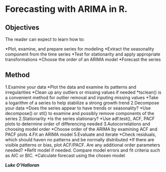 Forecasting with ARIMA in R.
==================





## Objectives
The reader can expect to learn how to:

*Plot, examine, and prepare series for modeling
*Extract the seasonality component from the time series
*Test for stationarity and apply appropriate transformations
*Choose the order of an ARIMA model
*Forecast the series


## Method
1.Examine your data
*Plot the data and examine its patterns and irregularities
*Clean up any outliers or missing values if needed
*tsclean() is a convenient method for outlier removal and inputing missing values
*Take a logarithm of a series to help stabilize a strong growth trend
2.Decompose your data
*Does the series appear to have trends or seasonality?
*Use decompose() or stl() to examine and possibly remove components of the series
2.Stationarity
*Is the series stationary?
*Use adf.test(), ACF, PACF plots to determine order of differencing needed
3.Autocorrelations and choosing model order
*Choose order of the ARIMA by examining ACF and PACF plots
4.Fit an ARIMA model
5.Evaluate and iterate
*Check residuals, which should haven no patterns and be normally distributed
*If there are visible patterns or bias, plot ACF/PACF. Are any additional order parameters needed?
*Refit model if needed. Compare model errors and fit criteria such as AIC or BIC.
*Calculate forecast using the chosen model





***Luke O'Halloran***
